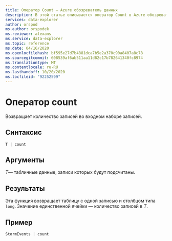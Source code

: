 ```yaml
---
title: Оператор Count — Azure обозреватель данных
description: В этой статье описывается оператор Count в Azure обозреватель данных.
services: data-explorer
author: orspod
ms.author: orspodek
ms.reviewer: alexans
ms.service: data-explorer
ms.topic: reference
ms.date: 04/16/2020
ms.openlocfilehash: bf595e27d7b4881dca7b5e2a370c90a8407a8c78
ms.sourcegitcommit: 608539af6ab511aa11d82c17b782641340fc8974
ms.translationtype: MT
ms.contentlocale: ru-RU
ms.lasthandoff: 10/20/2020
ms.locfileid: "92252599"
---
```

# <a name="count-operator"></a>Оператор count

Возвращает количество записей во входном наборе записей.

## <a name="syntax"></a>Синтаксис

`T | count`

## <a name="arguments"></a>Аргументы

*T*— табличные данные, записи которых будут подсчитаны.

## <a name="returns"></a>Результаты

Эта функция возвращает таблицу с одной записью и столбцом типа `long`. Значение единственной ячейки — количество записей в *T*. 

## <a name="example"></a>Пример

<!-- csl: https://help.kusto.windows.net/Samples -->
```kusto
StormEvents | count
```
